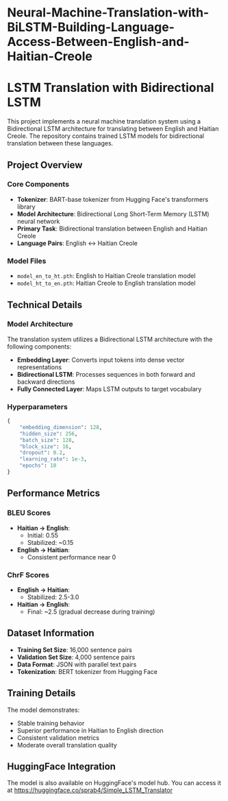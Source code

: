 # Neural-Machine-Translation-with-BiLSTM-Building-Language-Access-Between-English-and-Haitian-Creole

# LSTM Translation with Bidirectional LSTM

This project implements a neural machine translation system using a Bidirectional LSTM architecture for translating between English and Haitian Creole. The repository contains trained LSTM models for bidirectional translation between these languages.

## Project Overview

### Core Components

- **Tokenizer**: BART-base tokenizer from Hugging Face's transformers library
- **Model Architecture**: Bidirectional Long Short-Term Memory (LSTM) neural network
- **Primary Task**: Bidirectional translation between English and Haitian Creole
- **Language Pairs**: English ↔ Haitian Creole

### Model Files

- `model_en_to_ht.pth`: English to Haitian Creole translation model
- `model_ht_to_en.pth`: Haitian Creole to English translation model

## Technical Details

### Model Architecture

The translation system utilizes a Bidirectional LSTM architecture with the following components:
- **Embedding Layer**: Converts input tokens into dense vector representations
- **Bidirectional LSTM**: Processes sequences in both forward and backward directions
- **Fully Connected Layer**: Maps LSTM outputs to target vocabulary

### Hyperparameters

```python
{
    "embedding_dimension": 128,
    "hidden_size": 256,
    "batch_size": 128,
    "block_size": 16,
    "dropout": 0.2,
    "learning_rate": 1e-3,
    "epochs": 10
}
```

## Performance Metrics

### BLEU Scores
- **Haitian → English**: 
  - Initial: 0.55
  - Stabilized: ~0.15
- **English → Haitian**: 
  - Consistent performance near 0

### ChrF Scores
- **English → Haitian**: 
  - Stabilized: 2.5-3.0
- **Haitian → English**: 
  - Final: ~2.5 (gradual decrease during training)

## Dataset Information

- **Training Set Size**: 16,000 sentence pairs
- **Validation Set Size**: 4,000 sentence pairs
- **Data Format**: JSON with parallel text pairs
- **Tokenization**: BERT tokenizer from Hugging Face

## Training Details

The model demonstrates:
- Stable training behavior
- Superior performance in Haitian to English direction
- Consistent validation metrics
- Moderate overall translation quality

## HuggingFace Integration

The model is also available on HuggingFace's model hub. You can access it at https://huggingface.co/sprab4/Simple_LSTM_Translator
